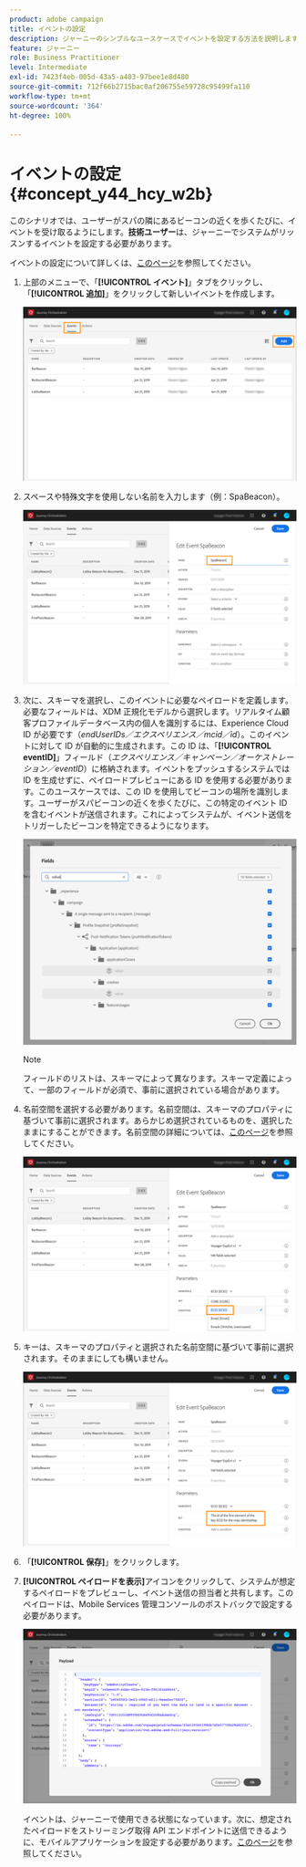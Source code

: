 ```yaml
---
product: adobe campaign
title: イベントの設定
description: ジャーニーのシンプルなユースケースでイベントを設定する方法を説明します
feature: ジャーニー
role: Business Practitioner
level: Intermediate
exl-id: 7423f4eb-005d-43a5-a403-97bee1e8d480
source-git-commit: 712f66b2715bac0af206755e59728c95499fa110
workflow-type: tm+mt
source-wordcount: '364'
ht-degree: 100%

---
```


# イベントの設定{#concept_y44_hcy_w2b}

このシナリオでは、ユーザーがスパの隣にあるビーコンの近くを歩くたびに、イベントを受け取るようにします。**技術ユーザー**&#x200B;は、ジャーニーでシステムがリッスンするイベントを設定する必要があります。

イベントの設定について詳しくは、[このページ](../event/about-events.md)を参照してください。

1. 上部のメニューで、「**[!UICONTROL イベント]**」タブをクリックし、「**[!UICONTROL 追加]**」をクリックして新しいイベントを作成します。

   ![](../assets/journeyuc1_1.png)

1. スペースや特殊文字を使用しない名前を入力します（例：SpaBeacon）。

   ![](../assets/journeyuc1_2.png)

1. 次に、スキーマを選択し、このイベントに必要なペイロードを定義します。必要なフィールドは、XDM 正規化モデルから選択します。リアルタイム顧客プロファイルデータベース内の個人を識別するには、Experience Cloud ID が必要です（_endUserIDs／エクスペリエンス／mcid／id_）。このイベントに対して ID が自動的に生成されます。この ID は、「**[!UICONTROL eventID]**」フィールド（_エクスペリエンス／キャンペーン／オーケストレーション／eventID_）に格納されます。イベントをプッシュするシステムでは ID を生成せずに、ペイロードプレビューにある ID を使用する必要があります。このユースケースでは、この ID を使用してビーコンの場所を識別します。ユーザーがスパビーコンの近くを歩くたびに、この特定のイベント ID を含むイベントが送信されます。これによってシステムが、イベント送信をトリガーしたビーコンを特定できるようになります。

   ![](../assets/journeyuc1_3.png)

   >[!NOTE]
   >
   >フィールドのリストは、スキーマによって異なります。スキーマ定義によって、一部のフィールドが必須で、事前に選択されている場合があります。

1. 名前空間を選択する必要があります。名前空間は、スキーマのプロパティに基づいて事前に選択されます。あらかじめ選択されているものを、選択したままにすることができます。名前空間の詳細については、[このページ](../event/selecting-the-namespace.md)を参照してください。

   ![](../assets/journeyuc1_6.png)

1. キーは、スキーマのプロパティと選択された名前空間に基づいて事前に選択されます。そのままにしても構いません。

   ![](../assets/journeyuc1_5.png)

1. 「**[!UICONTROL 保存]**」をクリックします。

1. **[!UICONTROL ペイロードを表示]**&#x200B;アイコンをクリックして、システムが想定するペイロードをプレビューし、イベント送信の担当者と共有します。このペイロードは、Mobile Services 管理コンソールのポストバックで設定する必要があります。

   ![](../assets/journeyuc1_7.png)

   イベントは、ジャーニーで使用できる状態になっています。次に、想定されたペイロードをストリーミング取得 API エンドポイントに送信できるように、モバイルアプリケーションを設定する必要があります。[このページ](../event/additional-steps-to-send-events-to-journey-orchestration.md)を参照してください。

